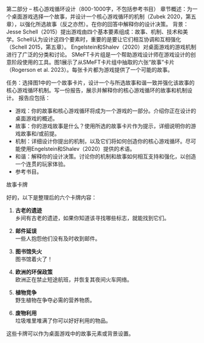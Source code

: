 第二部分 – 核心游戏循环设计（800-1000字，不包括参考书目） 章节概述：为一个桌面游戏选择一个故事，并设计一个核心游戏循环的机制（Zubek 2020，第五章），以强化所选故事（反之亦然）。在你的回答中解释你的设计决策。 背景：Jesse Schell（2015）提出游戏由四个基本要素组成：故事、机制、技术和美学。Schell认为设计这四个要素时，重要的是要让它们相互协调和互相强化（Schell 2015，第五章）。 Engelstein和Shalev（2020）对桌面游戏的游戏机制进行了广泛的分类和讨论。 SMeFT卡片组是一个帮助游戏设计师在游戏设计的创意阶段使用的工具。图1展示了从SMeFT卡片组中抽取的六张“故事”卡片（Rogerson et al. 2023）。每张卡片都为游戏提供了一个可能的故事。

任务：选择图1中的一个故事卡片，设计一个与所选故事和谐一致并强化该故事的核心游戏循环机制。写一份报告，展示并解释你的核心游戏循环的故事和机制设计。 报告应包括：

- 游戏：你的故事和核心游戏循环将成为一个游戏的一部分。介绍你正在设计的桌面游戏的概述。
- 故事：你的游戏故事是什么？使用所选的故事卡片作为提示，详细说明你的游戏故事和/或前提。
- 机制：详细设计你提出的机制，以及它们将如何创造你的核心游戏循环。尽可能使用Engelstein和Shalev（2020）提供的术语。
- 和谐：解释你的设计决策。讨论你的机制和故事如何相互支持和强化，以创造一个连贯的玩家体验。
- 参考书目。

故事卡牌

好的，以下是整理后的六个卡牌内容：

1. **古老的遗迹**  
   乡间有古老的遗迹，如果你知道该寻找哪些标志，就能找到它们。

2. **邮件延误**  
   一些人抱怨他们没有及时收到邮件。

3. **图书馆失火**  
   图书馆着火了！

4. **欧洲的环保政策**  
   欧洲正在禁止短途航班，并恢复其夜间火车网络。

5. **植物竞争**  
   野生植物在争夺必需的营养物质。

6. **废物利用**  
   垃圾堆里堆满了你可以好好利用的物品。

这些卡牌可以作为桌面游戏中的故事元素或背景设置。 
